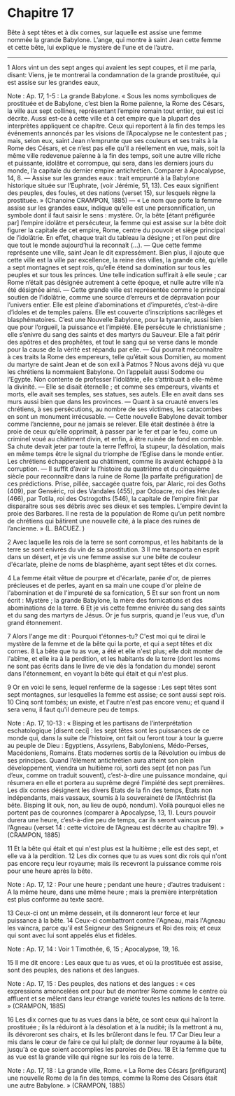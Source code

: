 # Chapitre 17

Bête à sept têtes et à dix cornes, sur laquelle est assise une femme nommée la grande Babylone.
L’ange, qui montre à saint Jean cette femme et cette bête, lui explique le mystère de l’une et de l’autre.

***

1 Alors vint un des sept anges qui avaient les sept coupes, et il me parla, disant: Viens, je te montrerai la condamnation de la grande prostituée, qui est assise sur les grandes eaux,

<span class="bible-note">Note : </span> Ap. 17, 1-5 : La grande Babylone. « Sous les noms symboliques de prostituée et de Babylone, c’est bien la Rome païenne, la Rome des Césars, la ville aux sept collines, représentant l’empire romain tout entier, qui est ici décrite. Aussi est-ce à cette ville et à cet empire que la plupart des interprètes appliquent ce chapitre. Ceux qui reportent à la fin des temps les événements annoncés par les visions de l’Apocalypse ne le contestent pas ; mais, selon eux, saint Jean n’emprunte que ses couleurs et ses traits à la Rome des Césars, et ce n’est pas elle qu’il a réellement en vue, mais, soit la même ville redevenue païenne à la fin des temps, soit une autre ville riche et puissante, idolâtre et corrompue, qui sera, dans les derniers jours du monde, l’a capitale du dernier empire antichrétien. Comparer à Apocalypse, 14, 8. ― Assise sur les grandes eaux : trait emprunté à la Babylone historique située sur l’Euphrate, (voir Jérémie, 51, 13). Ces eaux signifient des peuples, des foules, et des nations (verset
15), sur lesquels règne la prostituée. » (Chanoine CRAMPON, 1885) ― « Le nom que porte la femme assise sur les grandes eaux, indique qu’elle est une personnification, un symbole dont il faut saisir le sens : mystère. Or, la bête [étant préfigurée par] l’empire idolâtre et persécuteur, la femme qui est assise sur la bête doit figurer la capitale de cet empire, Rome, centre du pouvoir et siège principal de l’idolâtrie. En effet, chaque trait du tableau la désigne ; et l’on peut dire que tout le monde aujourd’hui la reconnaît (…). ― Que cette femme représente une ville, saint Jean le dit expressément. Bien plus, il ajoute que cette ville est la ville par excellence, la reine des villes, la grande cité, qu’elle a sept montagnes et sept rois, qu’elle étend sa domination sur tous les peuples et sur tous les princes. Une telle indication suffirait à elle seule ; car Rome n’était pas désignée autrement à cette époque, et nulle autre ville n’a été désignée ainsi. ― Cette grande ville est représentée comme le
principal soutien de l’idolâtrie, comme une source d’erreurs et de dépravation pour l’univers entier. Elle est pleine d’abominations et d’impuretés, c’est-à-dire d’idoles et de temples païens. Elle est couverte d’inscriptions sacrilèges et blasphématoires. C’est une Nouvelle Babylone, pour la tyrannie, aussi bien que pour l’orgueil, la puissance et l’impiété. Elle persécute le christianisme ; elle s’enivre du sang des saints et des martyrs du Sauveur. Elle a fait périr des apôtres et des prophètes, et tout le sang qui se verse dans le monde pour la cause de la vérité est répandu par elle. ― Qui pourrait méconnaître à ces traits la Rome des empereurs, telle qu’était sous Domitien, au moment du martyre de saint Jean et de son exil à Patmos ? Nous avons déjà vu que les chrétiens la nommaient Babylone. On l’appelait aussi Sodome ou l’Egypte. Non contente de professer l’idolâtrie, elle s’attribuait à elle-même la divinité. ― Elle se disait éternelle ; et comme ses empereurs, vivants et morts, elle avait ses
temples, ses statues, ses autels. Elle en avait dans ses murs aussi bien que dans les provinces. ― Quant à sa cruauté envers les chrétiens, à ses persécutions, au nombre de ses victimes, les catacombes en sont un monument irrécusable. ― Cette nouvelle Babylone devait tomber comme l’ancienne, pour ne jamais se relever. Elle était destinée à être la proie de ceux qu’elle opprimait, à passer par le fer et par le feu, come un criminel voué au châtiment divin, et enfin, à être ruinée de fond en comble. Sa chute devait jeter par toute la terre l’effroi, la stupeur, la désolation, mais en même temps être le signal du triomphe de l’Eglise dans le monde entier. Les chrétiens échapperaient au châtiment, comme ils avaient échappé à la corruption. ― Il suffit d’avoir lu l’histoire du quatrième et du cinquième siècle pour reconnaître dans la ruine de Rome [la parfaite préfiguration] de ces prédictions. Prise, pillée, saccagée quatre fois, par Alaric, roi des Goths (409), par Genséric, roi des Vandales (455), par Odoacre,
roi des Hérules (466), par Totila, roi des Ostrogoths (546), la capitale de l’empire finit par disparaître sous ses débris avec ses dieux et ses temples. L’empire devint la proie des Barbares. Il ne resta de la population de Rome qu’un petit nombre de chrétiens qui bâtirent une nouvelle cité, à la place des ruines de l’ancienne. » (L. BACUEZ. )

2 Avec laquelle les rois de la terre se sont corrompus, et les habitants de la terre se sont enivrés du vin de sa prostitution. 3 Il me transporta en esprit dans un désert, et je vis une femme assise sur une bête de couleur d'écarlate, pleine de noms de blasphème, ayant sept têtes et dix cornes.


4 La femme était vêtue de pourpre et d'écarlate, parée d'or, de pierres précieuses et de perles, ayant en sa main une coupe d'or pleine de l'abomination et de l'impureté de sa fornication, 5 Et sur son front un nom écrit : Mystère ; la grande Babylone, la mère des fornications et des abominations de la terre. 6 Et je vis cette femme enivrée du sang des saints et du sang des martyrs de Jésus. Or je fus surpris, quand je l'eus vue, d'un grand étonnement.


7 Alors l'ange me dit : Pourquoi t'étonnes-tu? C'est moi qui te dirai le mystère de la femme et de la bête qui la porte, et qui a sept têtes et dix cornes. 8 La bête que tu as vue, a été et elle n'est plus; elle doit monter de l'abîme, et elle ira à la perdition, et les habitants de la terre (dont les noms ne sont pas écrits dans le livre de vie dès la fondation du monde) seront dans l'étonnement, en voyant la bête qui était et qui n'est plus.


9 Or en voici le sens, lequel renferme de la sagesse : Les sept têtes sont sept montagnes, sur lesquelles la femme est assise; ce sont aussi sept rois. 10 Cinq sont tombés; un existe, et l'autre n'est pas encore venu; et quand il sera venu, il faut qu'il demeure peu de temps.

<span class="bible-note">Note : </span> Ap. 17, 10-13 : « Bisping et les partisans de l’interprétation eschatologique [disent ceci] : les sept têtes sont les puissances de ce monde qui, dans la suite de l’histoire, ont fait ou feront tour à tour la guerre au peuple de Dieu : Egyptiens, Assyriens, Babyloniens, Médo-Perses, Macédoniens, Romains. Etats modernes sortis de la Révolution ou imbus de ses principes. Quand l’élément antichrétien aura atteint son plein développement, viendra un huitième roi, sorti des sept (et non pas l’un d’eux, comme on traduit souvent), c’est-à-dire une puissance mondaine, qui résumera en elle et portera au suprême degré l’impiété des sept premières. Les dix cornes désignent les divers Etats de la fin des temps, Etats non indépendants, mais vassaux, soumis à la souveraineté de l’Antéchrist (la bête. Bisping lit ouk, non, au lieu de oupô, nondum). Voilà pourquoi elles ne portent pas de couronnes (comparer à Apocalypse, 13, 1). Leurs pouvoir durera une heure, c’est-à-dire peu de temps, car ils seront vaincus par
l’Agneau (verset 14 : cette victoire de l’Agneau est décrite au chapitre 19). » (CRAMPON, 1885)

11 Et la bête qui était et qui n'est plus est la huitième ; elle est des sept, et elle va à la perdition. 12 Les dix cornes que tu as vues sont dix rois qui n'ont pas encore reçu leur royaume; mais ils recevront la puissance comme rois pour une heure après la bête.

<span class="bible-note">Note : </span> Ap. 17, 12 : Pour une heure ; pendant une heure ; d’autres traduisent : A la même heure, dans une même heure ; mais la première interprétation est plus conforme au texte sacré.

13 Ceux-ci ont un même dessein, et ils donneront leur force et leur puissance à la bête. 14 Ceux-ci combattront contre l'Agneau, mais l'Agneau les vaincra, parce qu'il est Seigneur des Seigneurs et Roi des rois; et ceux qui sont avec lui sont appelés élus et fidèles.

<span class="bible-note">Note : </span> Ap. 17, 14 : Voir 1 Timothée, 6, 15 ; Apocalypse, 19, 16.


15 Il me dit encore : Les eaux que tu as vues, et où la prostituée est assise, sont des peuples, des nations et des langues.

<span class="bible-note">Note : </span> Ap. 17, 15 : Des peuples, des nations et des langues : « ces expressions amoncelées ont pour but de montrer Rome comme le centre où affluent et se mêlent dans leur étrange variété toutes les nations de la terre. » (CRAMPON, 1885)

16 Les dix cornes que tu as vues dans la bête, ce sont ceux qui haïront la prostituée ; ils la réduiront à la désolation et à la nudité; ils la mettront à nu, ils dévoreront ses chairs, et ils les brûleront dans le feu. 17 Car Dieu leur a mis dans le cœur de faire ce qui lui plaît; de donner leur royaume à la bête, jusqu'à ce que soient accomplies les paroles de Dieu. 18 Et la femme que tu as vue est la grande ville qui règne sur les rois de la terre.

<span class="bible-note">Note : </span> Ap. 17, 18 : La grande ville, Rome. « La Rome des Césars [préfigurant] une nouvelle Rome de la fin des temps, comme la Rome des Césars était une autre Babylone. » (CRAMPON, 1885)

